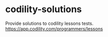 # codility-solutions
Provide solutions to codility lessons tests. 
https://app.codility.com/programmers/lessons
